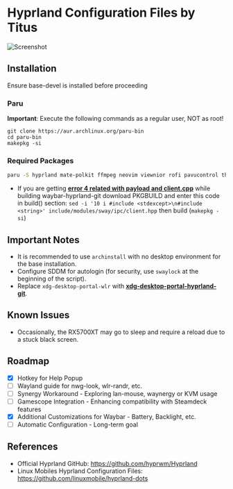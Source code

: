 # Hyprland Configuration Files by Titus

![Screenshot](https://github.com/ChrisTitusTech/hyprland-titus/raw/main/hyprland-titus.png)

## Installation

Ensure base-devel is installed before proceeding

### Paru

**Important**: Execute the following commands as a regular user, NOT as root!

```
git clone https://aur.archlinux.org/paru-bin
cd paru-bin
makepkg -si
```

### Required Packages

``` bash
paru -S hyprland mate-polkit ffmpeg neovim viewnior rofi pavucontrol thunar starship wl-clipboard wf-recorder swww grimblast-git ffmpegthumbnailer tumbler playerctl noise-suppression-for-voice thunar-archive-plugin alacritty aylurs-gtk-shell wlogout sddm pamixer nwg-look nordic-theme papirus-icon-theme dunst noto-fonts noto-fonts-emoji brightnessctl hyprpicker-git hyprlock
```
- If you are getting **[error 4 related with payload and client.cpp](https://github.com/Alexays/Waybar/issues/2159)** while building waybar-hyprland-git download PKGBUILD and enter this code in build() section:
``` sed -i '10 i #include <stdexcept>\n#include <string>' include/modules/sway/ipc/client.hpp ``` then build (```makepkg -si```)


## Important Notes

- It is recommended to use `archinstall` with no desktop environment for the base installation.
- Configure SDDM for autologin (for security, use `swaylock` at the beginning of the script).
- Replace `xdg-desktop-portal-wlr` with **[xdg-desktop-portal-hyprland-git](https://wiki.hyprland.org/hyprland-wiki/pages/Useful-Utilities/Hyprland-desktop-portal/)**.

## Known Issues

- Occasionally, the RX5700XT may go to sleep and require a reload due to a stuck black screen.

## Roadmap

- [x] Hotkey for Help Popup
- [ ] Wayland guide for nwg-look, wlr-randr, etc.
- [ ] Synergy Workaround - Exploring lan-mouse, waynergy or KVM usage
- [ ] Gamescope Integration - Enhancing compatibility with Steamdeck features
- [x] Additional Customizations for Waybar - Battery, Backlight, etc.
- [ ] Automatic Configuration - Long-term goal

## References

- Official Hyprland GitHub: <https://github.com/hyprwm/Hyprland>
- Linux Mobiles Hyprland Configuration Files: <https://github.com/linuxmobile/hyprland-dots>
